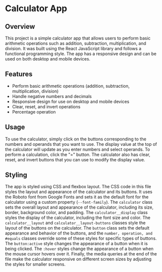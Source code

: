# Calculator App

## Overview

This project is a simple calculator app that allows users to perform basic arithmetic operations such as addition, subtraction, multiplication, and division. It was built using the React JavaScript library and follows a functional programming style. The app has a responsive design and can be used on both desktop and mobile devices.

## Features

- Perform basic arithmetic operations (addition, subtraction, multiplication, division)
- Handle negative numbers and decimals
- Responsive design for use on desktop and mobile devices
- Clear, reset, and invert operations
- Percentage operation

## Usage

To use the calculator, simply click on the buttons corresponding to the numbers and operands that you want to use. The display value at the top of the calculator will update as you enter numbers and select operands. To perform a calculation, click the "=" button. The calculator also has clear, reset, and invert buttons that you can use to modify the display value.


## Styling

The app is styled using CSS and flexbox layout. The CSS code in this file styles the layout and appearance of the calculator and its buttons. It uses the Roboto font from Google Fonts and sets it as the default font for the calculator using a custom property (`--font-family`). The `calculator` class sets the overall layout and appearance of the calculator, including its size, border, background color, and padding. The `calculator__display` class styles the display of the calculator, including the font size and color. The `calculator__layout` and `calculator__layout-buttons` classes style the layout of the buttons on the calculator. The `button` class sets the default appearance and behavior of the buttons, and the `number, operation, and #equals` classes override some of these styles for specific types of buttons. The `button:active` style changes the appearance of a button when it is being clicked. The `:hover` styles change the appearance of a button when the mouse cursor hovers over it. Finally, the media queries at the end of the file make the calculator responsive on different screen sizes by adjusting the styles for smaller screens.


